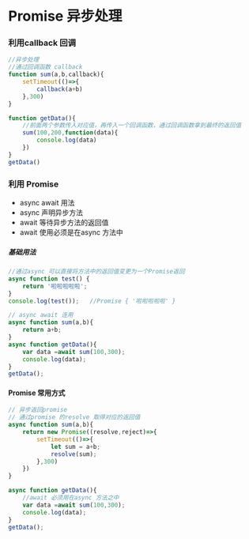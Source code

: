 # Promise 异步处理

### 利用callback 回调

```js
//异步处理  
//通过回调函数 callback
function sum(a,b,callback){
    setTimeout(()=>{
        callback(a+b)
    },300)
}

function getData(){
    //前面两个参数传入对应值，再传入一个回调函数，通过回调函数拿到最终的返回值
    sum(100,200,function(data){
        console.log(data)
    })
}
getData()
```

### 利用 Promise 

- async  await  用法
- async 声明异步方法
- await  等待异步方法的返回值
- await 使用必须是在async 方法中

##### 基础用法

```js
//通过async 可以直接将方法中的返回值变更为一个Promise返回
async function test() {
    return '啦啦啦啦啦';
}
console.log(test());   //Promise { '啦啦啦啦啦' }
```

```js
// async await 连用
async function sum(a,b){
    return a+b;
}
async function getData(){
    var data =await sum(100,300);
    console.log(data);
}
getData();
```

#### Promise 常用方式

```js
// 异步返回promise
// 通过promise 的resolve 取得对应的返回值
async function sum(a,b){
    return new Promise((resolve,reject)=>{
        setTimeout(()=>{
            let sum = a+b;
            resolve(sum);
        },300)
    })
}

async function getData(){
    //await 必须用在async 方法之中
    var data =await sum(100,300);
    console.log(data);
}
getData();
```








































